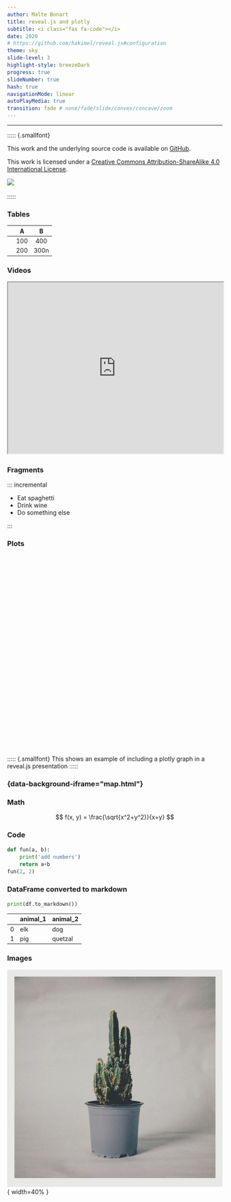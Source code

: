 ```yaml
---
author: Malte Bonart
title: reveal.js and plotly
subtitle: <i class="fas fa-code"></i>
date: 2020
# https://github.com/hakimel/reveal.js#configuration
theme: sky
slide-level: 3
highlight-style: breezeDark
progress: true
slideNumber: true
hash: true
navigationMode: linear
autoPlayMedia: true
transition: fade # none/fade/slide/convex/concave/zoom
---
```


---

::::: {.smallfont}

This work and the underlying source code is available on [<i class="fab fa-github-square"></i>GitHub](https://github.com/bonartm/present).
 
This work is licensed under a [Creative Commons Attribution-ShareAlike 4.0 International License](http://creativecommons.org/licenses/by-sa/4.0/).

[![](https://i.creativecommons.org/l/by-sa/4.0/88x31.png)](http://creativecommons.org/licenses/by-sa/4.0/)

:::::



### Tables

| | A | B |
| :---| :---: | :---: |
| <i class="fas fa-clock"></i> | 100 | 400 |
| <i class="fas fa-plus"></i> | 200 | 300n |


### Videos


<iframe data-autoplay width="100%" height="400px" src="http://www.youtube.com/embed/Wfoy_OvNDvw"></iframe>



### Fragments

::: incremental

- Eat spaghetti
- Drink wine
- Do something else

:::


### Plots

<iframe scrolling="no" style="border:none;" seamless="seamless" data-src="example.html" height="450" width="100%"></iframe>

::::: {.smallfont}
This shows an example of including a plotly graph in a reveal.js presentation
:::::


### {data-background-iframe="map.html"}

### Math

$$
f(x, y) = \frac{\sqrt{x^2+y^2}}{x+y}
$$

### Code

```python
def fun(a, b):
    print('add numbers')
    return a+b
fun(2, 2)
```

### DataFrame converted to markdown

```python
print(df.to_markdown())   
```

|    | animal_1   | animal_2   |
|---:|:-----------|:-----------|
|  0 | elk        | dog        |
|  1 | pig        | quetzal    |


### Images

![example image](assets/images/example.jpg "example image"){ width=40% }

 
